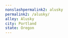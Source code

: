 ```yaml
---
﻿nonslashpermalink2: alusky
permalink2: /alusky/
alley: Alusky
city: Portland
state: Oregon
---
```

